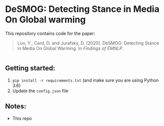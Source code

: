 # **DeSMOG**: **De**tecting **S**tance in **M**edia **O**n **G**lobal warming

This repository contains code for the paper:
> Luo, Y., Card, D. and Jurafsky, D. (2020). DeSMOG: Detecting Stance in Media On Global Warming. In *Findings of EMNLP*.
```

```

## Getting started:
1. `pip install -r requirements.txt` (and make sure you are using Python 3.6)
2. Update the `config.json` file 

## Notes:
* This repo 